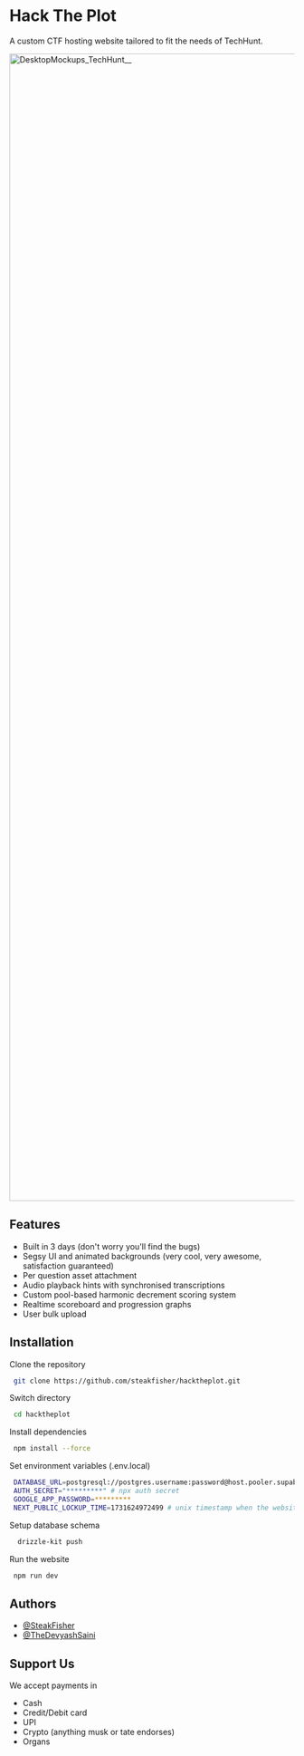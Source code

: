 
# Hack The Plot

A custom CTF hosting website tailored to fit the needs of TechHunt. 

<!-- <img width="2026" alt="DesktopMockups_TechHunt" src="https://github.com/user-attachments/assets/1c6d7adc-7323-4c9b-b516-31a6fb9ce7ba"> -->
<!-- <img width="2026" alt="DesktopMockups_TechHunt_" src="https://github.com/user-attachments/assets/aeb1ffa3-4441-42b5-a2d6-f257ae5112dd"> -->
<img width="2026" alt="DesktopMockups_TechHunt__" src="https://github.com/user-attachments/assets/e818b4eb-f954-4f61-867b-3af9010d0ce4">


## Features

- Built in 3 days (don't worry you'll find the bugs)
- Segsy UI and animated backgrounds (very cool, very awesome, satisfaction guaranteed)
- Per question asset attachment
- Audio playback hints with synchronised transcriptions
- Custom pool-based harmonic decrement scoring system
- Realtime scoreboard and progression graphs
- User bulk upload

## Installation

Clone the repository
```bash
 git clone https://github.com/steakfisher/hacktheplot.git
```

Switch directory
```bash
 cd hacktheplot
```

Install dependencies 
```bash
 npm install --force
```

Set environment variables (.env.local)
```bash
 DATABASE_URL=postgresql://postgres.username:password@host.pooler.supabase.com:6543/postgres
 AUTH_SECRET="*********" # npx auth secret
 GOOGLE_APP_PASSWORD=*********
 NEXT_PUBLIC_LOCKUP_TIME=1731624972499 # unix timestamp when the website unlocks
```

Setup database schema
```bash
  drizzle-kit push 
```

Run the website
```bash
 npm run dev
```
## Authors

- [@SteakFisher](https://www.github.com/steakfisher)
- [@TheDevyashSaini](https://www.github.com/thedevyashsaini)


## Support Us

We accept payments in
- Cash
- Credit/Debit card
- UPI
- Crypto (anything musk or tate endorses)
- Organs

